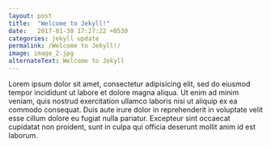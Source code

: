 ```yaml
---
layout: post
title:  "Welcome to Jekyll!"
date:   2017-01-30 17:27:22 +0530
categories: jekyll update
permalink: /Welcome to Jekyll!/
image: image_2.jpg
alternateText: Welcome to Jekyll
---
```

Lorem ipsum dolor sit amet, consectetur adipisicing elit, sed do eiusmod tempor incididunt ut labore et dolore magna aliqua. Ut enim ad minim veniam, quis nostrud exercitation ullamco laboris nisi ut aliquip ex ea commodo consequat. Duis aute irure dolor in reprehenderit in voluptate velit esse cillum dolore eu fugiat nulla pariatur. Excepteur sint occaecat cupidatat non proident, sunt in culpa qui officia deserunt mollit anim id est laborum.
